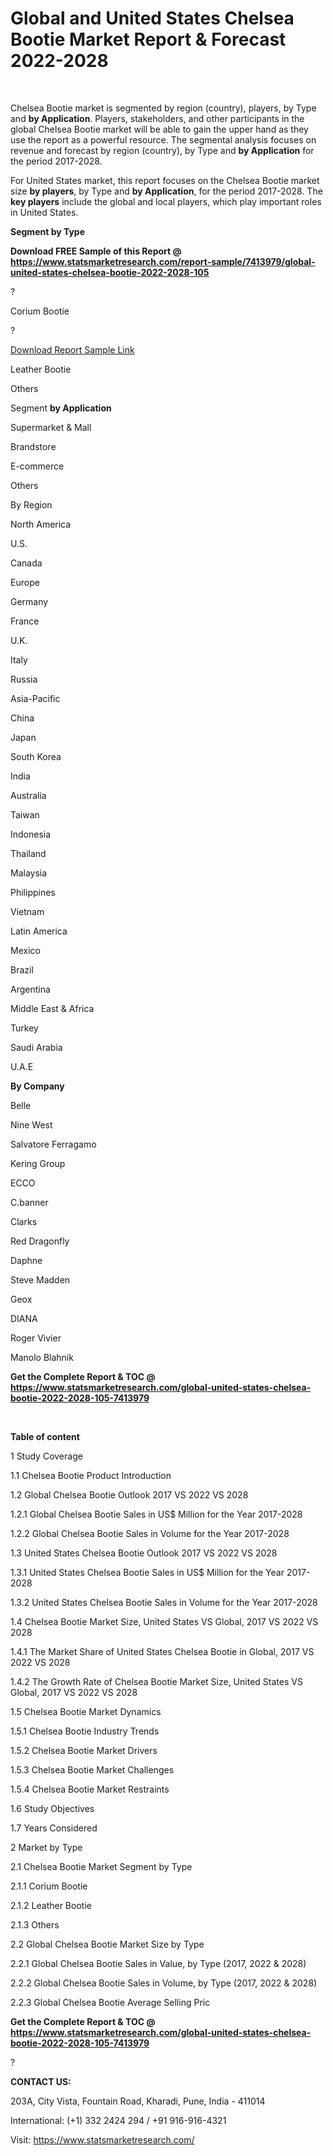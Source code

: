 <h1>Global and United States Chelsea Bootie Market Report & Forecast 2022-2028</h1><br/><p>Chelsea Bootie market is segmented by region (country), players, by Type and <strong>by Application</strong>. Players, stakeholders, and other participants in the global Chelsea Bootie market will be able to gain the upper hand as they use the report as a powerful resource. The segmental analysis focuses on revenue and forecast by region (country), by Type and <strong>by Application</strong> for the period 2017-2028.</p>
 
 
 
 <p>For United States market, this report focuses on the Chelsea Bootie market size <strong>by players</strong>, by Type and <strong>by Application</strong>, for the period 2017-2028. The <strong>key players</strong> include the global and local players, which play important roles in United States.</p>
 
 
 
 <p><strong>Segment by Type</strong></p>
 
 
 
 <div><b>Download FREE Sample of this Report @ <a href="https://www.statsmarketresearch.com/download-free-sample/7413979/global-united-states-chelsea-bootie-2022-2028-105">https://www.statsmarketresearch.com/report-sample/7413979/global-united-states-chelsea-bootie-2022-2028-105</a></b></div>
 
 
 
 <p>? </p>
 
 
 
 <p>Corium Bootie</p>
 
 
 
 <p>? </p>
 
 
 
 <p><a href="https://www.statsmarketresearch.com/download-free-sample/7413979/global-united-states-chelsea-bootie-2022-2028-105">Download Report Sample Link</a></p>
 
 
 
 <p>Leather Bootie</p>
 
 
 
 <p>Others</p>
 
 
 
 <p>Segment <strong>by Application</strong></p>
 
 
 
 <p>Supermarket & Mall</p>
 
 
 
 <p>Brandstore</p>
 
 
 
 <p>E-commerce</p>
 
 
 
 <p>Others</p>
 
 
 
 <p>By Region</p>
 
 
 
 <p>North America</p>
 
 
 
 <p>U.S.</p>
 
 
 
 <p>Canada</p>
 
 
 
 <p>Europe</p>
 
 
 
 <p>Germany</p>
 
 
 
 <p>France</p>
 
 
 
 <p>U.K.</p>
 
 
 
 <p>Italy</p>
 
 
 
 <p>Russia</p>
 
 
 
 <p>Asia-Pacific</p>
 
 
 
 <p>China</p>
 
 
 
 <p>Japan</p>
 
 
 
 <p>South Korea</p>
 
 
 
 <p>India</p>
 
 
 
 <p>Australia</p>
 
 
 
 <p>Taiwan</p>
 
 
 
 <p>Indonesia</p>
 
 
 
 <p>Thailand</p>
 
 
 
 <p>Malaysia</p>
 
 
 
 <p>Philippines</p>
 
 
 
 <p>Vietnam</p>
 
 
 
 <p>Latin America</p>
 
 
 
 <p>Mexico</p>
 
 
 
 <p>Brazil</p>
 
 
 
 <p>Argentina</p>
 
 
 
 <p>Middle East & Africa</p>
 
 
 
 <p>Turkey</p>
 
 
 
 <p>Saudi Arabia</p>
 
 
 
 <p>U.A.E</p>
 
 
 
 <p><strong>By Company</strong></p>
 
 
 
 <p>Belle</p>
 
 
 
 <p>Nine West</p>
 
 
 
 <p>Salvatore Ferragamo</p>
 
 
 
 <p>Kering Group</p>
 
 
 
 <p>ECCO</p>
 
 
 
 <p>C.banner</p>
 
 
 
 <p>Clarks</p>
 
 
 
 <p>Red Dragonfly</p>
 
 
 
 <p>Daphne</p>
 
 
 
 <p>Steve Madden</p>
 
 
 
 <p>Geox</p>
 
 
 
 <p>DIANA</p>
 
 
 
 <p>Roger Vivier</p>
 
 
 
 <p>Manolo Blahnik</p>
 
 
 
 <div><b>Get the Complete Report & TOC @ <a href="https://www.statsmarketresearch.com/global-united-states-chelsea-bootie-2022-2028-105-7413979">https://www.statsmarketresearch.com/global-united-states-chelsea-bootie-2022-2028-105-7413979</a></b></div>
 
 
 
 <p><br />
 
 <b>Table of content</b></p>
 
 
 
 <p>1 Study Coverage<br />
 
 1.1 Chelsea Bootie Product Introduction<br />
 
 1.2 Global Chelsea Bootie Outlook 2017 VS 2022 VS 2028<br />
 
 1.2.1 Global Chelsea Bootie Sales in US$ Million for the Year 2017-2028<br />
 
 1.2.2 Global Chelsea Bootie Sales in Volume for the Year 2017-2028<br />
 
 1.3 United States Chelsea Bootie Outlook 2017 VS 2022 VS 2028<br />
 
 1.3.1 United States Chelsea Bootie Sales in US$ Million for the Year 2017-2028<br />
 
 1.3.2 United States Chelsea Bootie Sales in Volume for the Year 2017-2028<br />
 
 1.4 Chelsea Bootie Market Size, United States VS Global, 2017 VS 2022 VS 2028<br />
 
 1.4.1 The Market Share of United States Chelsea Bootie in Global, 2017 VS 2022 VS 2028<br />
 
 1.4.2 The Growth Rate of Chelsea Bootie Market Size, United States VS Global, 2017 VS 2022 VS 2028<br />
 
 1.5 Chelsea Bootie Market Dynamics<br />
 
 1.5.1 Chelsea Bootie Industry Trends<br />
 
 1.5.2 Chelsea Bootie Market Drivers<br />
 
 1.5.3 Chelsea Bootie Market Challenges<br />
 
 1.5.4 Chelsea Bootie Market Restraints<br />
 
 1.6 Study Objectives<br />
 
 1.7 Years Considered<br />
 
 2 Market by Type<br />
 
 2.1 Chelsea Bootie Market Segment by Type<br />
 
 2.1.1 Corium Bootie<br />
 
 2.1.2 Leather Bootie<br />
 
 2.1.3 Others<br />
 
 2.2 Global Chelsea Bootie Market Size by Type<br />
 
 2.2.1 Global Chelsea Bootie Sales in Value, by Type (2017, 2022 & 2028)<br />
 
 2.2.2 Global Chelsea Bootie Sales in Volume, by Type (2017, 2022 & 2028)<br />
 
 2.2.3 Global Chelsea Bootie Average Selling Pric</p>
 
 
 
 <div><b>Get the Complete Report & TOC @ <a href="https://www.statsmarketresearch.com/global-united-states-chelsea-bootie-2022-2028-105-7413979">https://www.statsmarketresearch.com/global-united-states-chelsea-bootie-2022-2028-105-7413979</a></b></div>
 
 
 
 <p>? </p>
 
 
 
 <p><b>CONTACT US:</b><br />
 
 203A, City Vista, Fountain Road, Kharadi, Pune, India - 411014<br />
 
 International: (+1) 332 2424 294 / +91 916-916-4321<br />
 
 Visit: <a href="https://www.statsmarketresearch.com/">https://www.statsmarketresearch.com/</a></p>